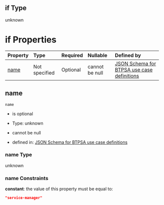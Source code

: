 ## if Type

unknown

# if Properties

| Property      | Type          | Required | Nullable       | Defined by                                                                                                                                                                                                          |
| :------------ | :------------ | :------- | :------------- | :------------------------------------------------------------------------------------------------------------------------------------------------------------------------------------------------------------------ |
| [name](#name) | Not specified | Optional | cannot be null | [JSON Schema for BTPSA use case definitions](btpsa-usecase-properties-services-items-allof-1-then-allof-104-if-properties-name.md "undefined#/properties/services/items/allOf/1/then/allOf/104/if/properties/name") |

## name



`name`

*   is optional

*   Type: unknown

*   cannot be null

*   defined in: [JSON Schema for BTPSA use case definitions](btpsa-usecase-properties-services-items-allof-1-then-allof-104-if-properties-name.md "undefined#/properties/services/items/allOf/1/then/allOf/104/if/properties/name")

### name Type

unknown

### name Constraints

**constant**: the value of this property must be equal to:

```json
"service-manager"
```
